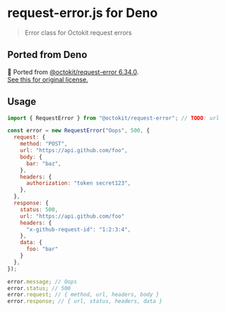 # request-error.js for Deno

> Error class for Octokit request errors


## Ported from Deno

📃 Ported from [@octokit/request-error 6.34.0](https://github.com/octokit/request-error.js/tree/ef0d80659da2f9377d20a8a44a9f113f3fc2aa97).  
[See this for original license.](https://github.com/octokit/request-error.js/blob/main/packages/core/LICENSE.md)


## Usage

```js
import { RequestError } from "@octokit/request-error"; // TODO: url
```

```js
const error = new RequestError("Oops", 500, {
  request: {
    method: "POST",
    url: "https://api.github.com/foo",
    body: {
      bar: "baz",
    },
    headers: {
      authorization: "token secret123",
    },
  },
  response: {
    status: 500,
    url: "https://api.github.com/foo"
    headers: {
      "x-github-request-id": "1:2:3:4",
    },
    data: {
      foo: "bar"
    }
  },
});

error.message; // Oops
error.status; // 500
error.request; // { method, url, headers, body }
error.response; // { url, status, headers, data }
```
